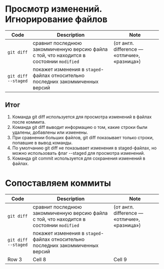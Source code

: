 # Просмотр изменений. Игнорирование файлов

| Code | Description | Note |
|--------------------|--------------------|---------------|
| `git diff` | сравнит последнюю закоммиченную версию файла с той, что находится в состоянии `modified`  | (от англ. difference — «отличие», «разница»)   |
| `git diff --staged` | покажет изменения в `staged`-файлах относительно последних закоммиченных версий |    |




## Итог

1. Команда git diff используется для просмотра изменений в файлах после коммита.
2. Команда git diff выводит информацию о том, какие строки были удалены, добавлены или изменены.
3. При сравнении больших файлов, git diff показывает только строки, попавшие в вывод команды.
4. По умолчанию git diff не показывает изменения в staged-файлах, но можно использовать флаг --staged для просмотра изменений.
5. Команда git commit используется для сохранения изменений в файлах.


# Сопоставляем коммиты

| Code | Description | Note |
|----------|----------|----------|
| `git diff` | сравнит последнюю закоммиченную версию файла с той, что находится в состоянии `modified`  | (от англ. difference — «отличие», «разница»)   |
| `git diff --staged` | покажет изменения в `staged`-файлах относительно последних закоммиченных версий |    |
| Row 3    | Cell 8   | Cell 9   |